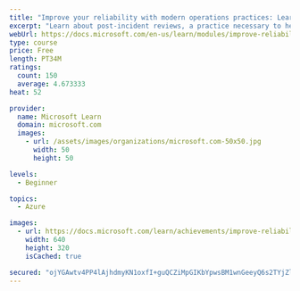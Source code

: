 ```yaml
---
title: "Improve your reliability with modern operations practices: Learning from failure"
excerpt: "Learn about post-incident reviews, a practice necessary to help you sustainably achieve the appropriate level of reliability in your systems, services, and products."
webUrl: https://docs.microsoft.com/en-us/learn/modules/improve-reliability-failure/
type: course
price: Free
length: PT34M
ratings:
  count: 150
  average: 4.673333
heat: 52

provider:
  name: Microsoft Learn
  domain: microsoft.com
  images:
    - url: /assets/images/organizations/microsoft.com-50x50.jpg
      width: 50
      height: 50

levels:
  - Beginner

topics:
  - Azure

images:
  - url: https://docs.microsoft.com/learn/achievements/improve-reliability-failure-social.png
    width: 640
    height: 320
    isCached: true

secured: "ojYGAwtv4PP4lAjhdmyKN1oxfI+guQCZiMpGIKbYpwsBM1wnGeeyQ6s2TYjZlpCPCD0zBlhkTfi41S/UZsvfEdrH2w0pSiOE4rPVtuU49lx3rPc0XZd+iQ1Q6hkXXLGy2+WaVkY8lyHlt4pzxNV8ofqlAeSEJWDZcMRAmnS5tFggm/Ysk6KlN81QFNkn984TLKhz7FBr95nhMm8811Q31KBMfUxKbOHeJjJGmuDqoG2ScQp7SYKlf3ZgC9eQnK+UL0JT25xvpoimO0NUemk3pPYnYE9HtAUWc3UA9o11jcMF/uITXWP9sO0CjWNzqeKjuWUT+ln5B66mBn9VY0S19LSH4/M0lnWhXfIghLmgA/7sYv/XRIdoBpHozYv9jqRa3lGudJMHfBJ7woISdW56zlZvorRLxaeBB3iYNnJrVt4=;5nZ07XRfcceNYIFfgGKDow=="
---
```



